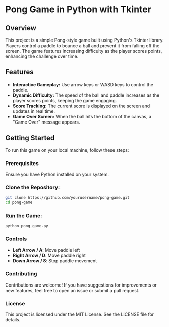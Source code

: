 # **Pong Game in Python with Tkinter**


## **Overview**
This project is a simple Pong-style game built using Python's Tkinter library. Players control a paddle to bounce a ball and prevent it from falling off the screen. The game features increasing difficulty as the player scores points, enhancing the challenge over time.


## **Features**
- **Interactive Gameplay:** Use arrow keys or WASD keys to control the paddle.
- **Dynamic Difficulty:** The speed of the ball and paddle increases as the player scores points, keeping the game engaging.
- **Score Tracking:** The current score is displayed on the screen and updates in real time.
- **Game Over Screen:** When the ball hits the bottom of the canvas, a "Game Over" message appears.


## **Getting Started**
To run this game on your local machine, follow these steps:


### **Prerequisites**
Ensure you have Python installed on your system.


### **Clone the Repository:**
```bash
git clone https://github.com/yourusername/pong-game.git
cd pong-game
```


### **Run the Game:**
```bash
python pong_game.py
```


### **Controls**
- **Left Arrow / A**: Move paddle left
- **Right Arrow / D**: Move paddle right
- **Down Arrow / S**: Stop paddle movement

  
### **Contributing**
Contributions are welcome! If you have suggestions for improvements or new features, feel free to open an issue or submit a pull request.

### **License**
This project is licensed under the MIT License. See the LICENSE file for details.
